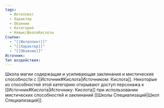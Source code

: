 ```yaml
---
tags:
  - Интеллект
  - Характер
  - Обаяние
  - Категория
  - Навык/ШколаКислоты
Ссылки:
  - "[[Интеллект]]"
  - "[[Характер]]"
  - "[[Обаяние]]"
Источник:
Тип воздействия:
---
```

Школа магии содержащая и усиливающая заклинания и мистические способности с [[Источник#Кислота|Источником: Кислота]]. Некоторые из способностей этой категорию открывают доступ персонажа к [[Источник#Кислота|Источнику: Кислота]] при использовании мистических способностей и заклинаний [[Школы Специализаций|Школ Специализаций]]. 